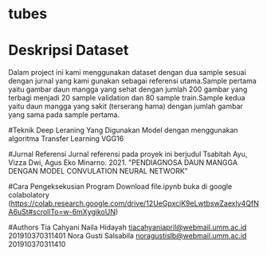 # tubes
# Deskripsi Dataset
Dalam project ini kami menggunakan dataset dengan dua sample sesuai dengan jurnal yang kami gunakan sebagai referensi utama.Sample pertama yaitu gambar daun mangga yang sehat  dengan jumlah 200 gambar yang terbagi menjadi 20 sample validation dan 80 sample train.Sample kedua yaitu daun mangga yang sakit (terserang hama) dengan jumlah gambar yang sama pada sample pertama. 

#Teknik Deep Leraning Yang Digunakan
Model dengan menggunakan algoritma Transfer Learning VGG16

#Jurnal Referensi
Jurnal referensi pada proyek ini berjudul Tsabitah Ayu, Vizza Dwi, Agus Eko Minarno. 2021. "PENDIAGNOSA DAUN MANGGA DENGAN MODEL CONVULATION NEURAL NETWORK"

#Cara Pengeksekusian Program
Download file.ipynb buka di google colabolatory (https://colab.research.google.com/drive/12UeGpxciK9eLwtbswZaexlv4QfNA6uSt#scrollTo=w-6mXygikoUN)

#Authors
Tia Cahyani Naila Hidayah
tiacahyaniapril@webmail.umm.ac.id
201910370311401
Nora Gusti Salsabila
noragustislb@webmail.umm.ac.id
201910370311410
